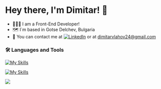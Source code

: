 # Hey there, I'm Dimitar! 👋

- 👨🏻‍💻 I am a Front-End Developer!
- 🗺️ I`m based in Gotse Delchev, Bulgaria
- 📧 You can contact me at [![LinkedIn](https://img.shields.io/badge/LinkedIn-%230077B5.svg?logo=linkedin&logoColor=white)](https://www.linkedin.com/in/dimitar-vlahov-04b829227/) or at dimitarvlahov24@gmail.com

### :hammer_and_wrench: Languages and Tools

[![My Skills](https://skillicons.dev/icons?i=js,html,css,react)](https://skillicons.dev)

[![My Skills](https://skillicons.dev/icons?i=nodejs,express,git)](https://skillicons.dev)

![](https://github-readme-streak-stats.herokuapp.com/?user=vlahoff&theme=synthwave&hide_border=true)<br/>

